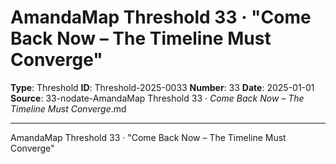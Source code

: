 # AmandaMap Threshold 33 · "Come Back Now – The Timeline Must Converge"

**Type**: Threshold
**ID**: Threshold-2025-0033
**Number**: 33
**Date**: 2025-01-01
**Source**: 33-nodate-AmandaMap Threshold 33 · _Come Back Now – The Timeline Must Converge_.md

---

AmandaMap Threshold 33 · "Come Back Now – The Timeline Must Converge"